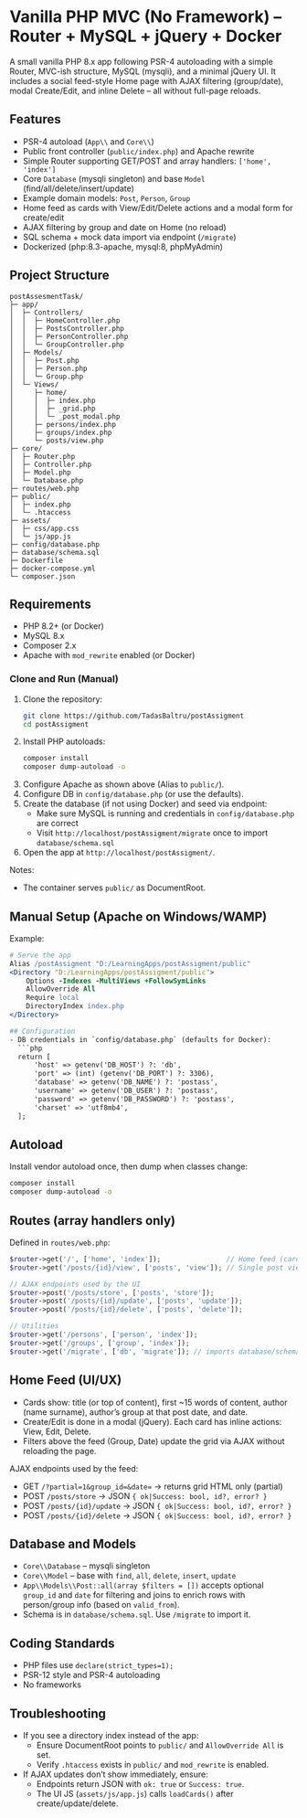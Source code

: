 # Vanilla PHP MVC (No Framework) – Router + MySQL + jQuery + Docker

A small vanilla PHP 8.x app following PSR-4 autoloading with a simple Router, MVC-ish structure, MySQL (mysqli), and a minimal jQuery UI. It includes a social feed-style Home page with AJAX filtering (group/date), modal Create/Edit, and inline Delete – all without full-page reloads.

## Features
- PSR-4 autoload (`App\\` and `Core\\`)
- Public front controller (`public/index.php`) and Apache rewrite
- Simple Router supporting GET/POST and array handlers: `['home', 'index']`
- Core `Database` (mysqli singleton) and base `Model` (find/all/delete/insert/update)
- Example domain models: `Post`, `Person`, `Group`
- Home feed as cards with View/Edit/Delete actions and a modal form for create/edit
- AJAX filtering by group and date on Home (no reload)
- SQL schema + mock data import via endpoint (`/migrate`)
- Dockerized (php:8.3-apache, mysql:8, phpMyAdmin)

## Project Structure
```
postAssesmentTask/
├─ app/
│  ├─ Controllers/
│  │  ├─ HomeController.php
│  │  ├─ PostsController.php
│  │  ├─ PersonController.php
│  │  └─ GroupController.php
│  ├─ Models/
│  │  ├─ Post.php
│  │  ├─ Person.php
│  │  └─ Group.php
│  └─ Views/
│     ├─ home/
│     │  ├─ index.php
│     │  ├─ _grid.php
│     │  └─ _post_modal.php
│     ├─ persons/index.php
│     ├─ groups/index.php
│     └─ posts/view.php
├─ core/
│  ├─ Router.php
│  ├─ Controller.php
│  ├─ Model.php
│  └─ Database.php
├─ routes/web.php
├─ public/
│  ├─ index.php
│  └─ .htaccess
├─ assets/
│  ├─ css/app.css
│  └─ js/app.js
├─ config/database.php
├─ database/schema.sql
├─ Dockerfile
├─ docker-compose.yml
└─ composer.json
```

## Requirements
- PHP 8.2+ (or Docker)
- MySQL 8.x
- Composer 2.x
- Apache with `mod_rewrite` enabled (or Docker)


### Clone and Run (Manual)
1. Clone the repository:
   ```bash
   git clone https://github.com/TadasBaltru/postAssigment
   cd postAssigment
   ```
2. Install PHP autoloads:
   ```bash
   composer install
   composer dump-autoload -o
   ```
3. Configure Apache as shown above (Alias to `public/`).
4. Configure DB in `config/database.php` (or use the defaults).
5. Create the database (if not using Docker) and seed via endpoint:
   - Make sure MySQL is running and credentials in `config/database.php` are correct
   - Visit `http://localhost/postAssigment/migrate` once to import `database/schema.sql`
6. Open the app at `http://localhost/postAssigment/`.

Notes:
- The container serves `public/` as DocumentRoot.
## Manual Setup (Apache on Windows/WAMP)

Example:
```apache
# Serve the app
Alias /postAssigment "D:/LearningApps/postAssigment/public"
<Directory "D:/LearningApps/postAssigment/public">
    Options -Indexes -MultiViews +FollowSymLinks
    AllowOverride All
    Require local
    DirectoryIndex index.php
</Directory>

## Configuration
- DB credentials in `config/database.php` (defaults for Docker):
  ```php
  return [
      'host' => getenv('DB_HOST') ?: 'db',
      'port' => (int) (getenv('DB_PORT') ?: 3306),
      'database' => getenv('DB_NAME') ?: 'postass',
      'username' => getenv('DB_USER') ?: 'postass',
      'password' => getenv('DB_PASSWORD') ?: 'postass',
      'charset' => 'utf8mb4',
  ];
  ```

## Autoload
Install vendor autoload once, then dump when classes change:
```bash
composer install
composer dump-autoload -o
```

## Routes (array handlers only)
Defined in `routes/web.php`:
```php
$router->get('/', ['home', 'index']);                // Home feed (cards + modal create/edit)
$router->get('/posts/{id}/view', ['posts', 'view']); // Single post view

// AJAX endpoints used by the UI
$router->post('/posts/store', ['posts', 'store']);
$router->post('/posts/{id}/update', ['posts', 'update']);
$router->post('/posts/{id}/delete', ['posts', 'delete']);

// Utilities
$router->get('/persons', ['person', 'index']);
$router->get('/groups', ['group', 'index']);
$router->get('/migrate', ['db', 'migrate']); // imports database/schema.sql
```

## Home Feed (UI/UX)
- Cards show: title (or top of content), first ~15 words of content, author (name surname), author’s group at that post date, and date.
- Create/Edit is done in a modal (jQuery). Each card has inline actions: View, Edit, Delete.
- Filters above the feed (Group, Date) update the grid via AJAX without reloading the page.

AJAX endpoints used by the feed:
- GET `/?partial=1&group_id=&date=` → returns grid HTML only (partial)
- POST `/posts/store` → JSON `{ ok|Success: bool, id?, error? }`
- POST `/posts/{id}/update` → JSON `{ ok|Success: bool, id?, error? }`
- POST `/posts/{id}/delete` → JSON `{ ok|Success: bool, id?, error? }`

## Database and Models
- `Core\\Database` – mysqli singleton
- `Core\\Model` – base with `find`, `all`, `delete`, `insert`, `update`
- `App\\Models\\Post::all(array $filters = [])` accepts optional `group_id` and `date` for filtering and joins to enrich rows with person/group info (based on `valid_from`).
- Schema is in `database/schema.sql`. Use `/migrate` to import it.

## Coding Standards
- PHP files use `declare(strict_types=1);`
- PSR-12 style and PSR-4 autoloading
- No frameworks

## Troubleshooting
- If you see a directory index instead of the app:
  - Ensure DocumentRoot points to `public/` and `AllowOverride All` is set.
  - Verify `.htaccess` exists in `public/` and `mod_rewrite` is enabled.
- If AJAX updates don’t show immediately, ensure:
  - Endpoints return JSON with `ok: true` or `Success: true`.
  - The UI JS (`assets/js/app.js`) calls `loadCards()` after create/update/delete.


